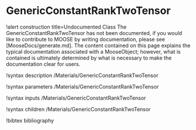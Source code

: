 <!-- MOOSE Documentation Stub: Remove this when content is added. -->

# GenericConstantRankTwoTensor

!alert construction title=Undocumented Class
The GenericConstantRankTwoTensor has not been documented, if you would like to contribute to MOOSE by
writing documentation, please see [MooseDocs/generate.md]. The content contained on this page explains
the typical documentation associated with a MooseObject; however, what is contained is ultimately
determined by what is necessary to make the documentation clear for users.

!syntax description /Materials/GenericConstantRankTwoTensor

!syntax parameters /Materials/GenericConstantRankTwoTensor

!syntax inputs /Materials/GenericConstantRankTwoTensor

!syntax children /Materials/GenericConstantRankTwoTensor

!bibtex bibliography
